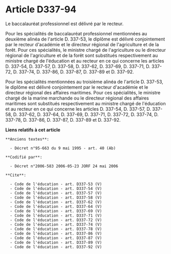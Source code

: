 # Article D337-94

Le baccalauréat professionnel est délivré par le recteur.

Pour les spécialités de baccalauréat professionnel mentionnées au deuxième alinéa de l'article D. 337-53, le diplôme est
délivré conjointement par le recteur d'académie et le directeur régional de l'agriculture et de la forêt. Pour ces
spécialités, le ministre chargé de l'agriculture ou le directeur régional de l'agriculture et de la forêt sont substitués
respectivement au ministre chargé de l'éducation et au recteur en ce qui concerne les articles D. 337-54, D. 337-57, D.
337-58, D. 337-62, D. 337-69, D. 337-71, D. 337-72, D. 337-74, D. 337-86, D. 337-87, D. 337-89 et D. 337-92.

Pour les spécialités mentionnées au troisième alinéa de l'article D. 337-53, le diplôme est délivré conjointement par le
recteur d'académie et le directeur régional des affaires maritimes. Pour ces spécialités, le ministre chargé de la marine
marchande ou le directeur régional des affaires maritimes sont substitués respectivement au ministre chargé de l'éducation et
au recteur en ce qui concerne les articles D. 337-54, D. 337-57, D. 337-58, D. 337-62, D. 337-64, D. 337-69, D. 337-71, D.
337-72, D. 337-74, D. 337-78, D. 337-86, D. 337-87, D. 337-89 et D. 337-92.

**Liens relatifs à cet article**

	**Anciens textes**:

	  - Décret n°95-663 du 9 mai 1995 - art. 40 (Ab)

	**Codifié par**:

	  - Décret n°2006-583 2006-05-23 JORF 24 mai 2006

	**Cite**:

	  - Code de l'éducation - art. D337-53 (V)
	  - Code de l'éducation - art. D337-54 (V)
	  - Code de l'éducation - art. D337-57 (V)
	  - Code de l'éducation - art. D337-58 (V)
	  - Code de l'éducation - art. D337-62 (V)
	  - Code de l'éducation - art. D337-64 (V)
	  - Code de l'éducation - art. D337-69 (V)
	  - Code de l'éducation - art. D337-71 (V)
	  - Code de l'éducation - art. D337-72 (V)
	  - Code de l'éducation - art. D337-74 (V)
	  - Code de l'éducation - art. D337-78 (V)
	  - Code de l'éducation - art. D337-86 (V)
	  - Code de l'éducation - art. D337-87 (V)
	  - Code de l'éducation - art. D337-89 (V)
	  - Code de l'éducation - art. D337-92 (V)
